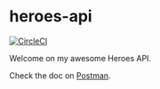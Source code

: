 # heroes-api

[![CircleCI](https://circleci.com/gh/vlaude/heroes-api/tree/feat%2Fgithub.svg?style=svg)](https://circleci.com/gh/vlaude/heroes-api/tree/feat%2Fgithub)

Welcome on my awesome Heroes API.

Check the doc on [Postman](https://documenter.getpostman.com/view/6830208/S1Zxapa8?version=latest).
